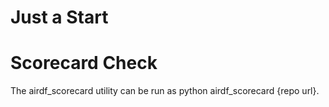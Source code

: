 # Just a Start

# Scorecard Check
The airdf_scorecard utility can be run as python airdf_scorecard {repo url}. 